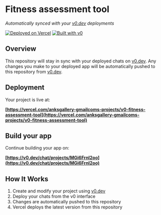 # Fitness assessment tool

*Automatically synced with your [v0.dev](https://v0.dev) deployments*

[![Deployed on Vercel](https://img.shields.io/badge/Deployed%20on-Vercel-black?style=for-the-badge&logo=vercel)](https://vercel.com/anksgallery-gmailcoms-projects/v0-fitness-assessment-tool)
[![Built with v0](https://img.shields.io/badge/Built%20with-v0.dev-black?style=for-the-badge)](https://v0.dev/chat/projects/MGi6FrnI2oo)

## Overview

This repository will stay in sync with your deployed chats on [v0.dev](https://v0.dev).
Any changes you make to your deployed app will be automatically pushed to this repository from [v0.dev](https://v0.dev).

## Deployment

Your project is live at:

**[https://vercel.com/anksgallery-gmailcoms-projects/v0-fitness-assessment-tool](https://vercel.com/anksgallery-gmailcoms-projects/v0-fitness-assessment-tool)**

## Build your app

Continue building your app on:

**[https://v0.dev/chat/projects/MGi6FrnI2oo](https://v0.dev/chat/projects/MGi6FrnI2oo)**

## How It Works

1. Create and modify your project using [v0.dev](https://v0.dev)
2. Deploy your chats from the v0 interface
3. Changes are automatically pushed to this repository
4. Vercel deploys the latest version from this repository

